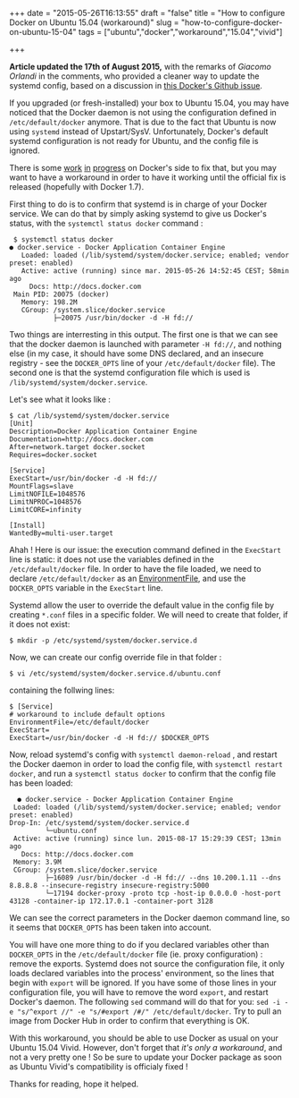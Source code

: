 +++
date = "2015-05-26T16:13:55"
draft = "false"
title = "How to configure Docker on Ubuntu 15.04 (workaround)"
slug = "how-to-configure-docker-on-ubuntu-15-04"
tags = ["ubuntu","docker","workaround","15.04","vivid"]

+++

__Article updated the 17th of August 2015,__ with the remarks of _Giacomo Orlandi_ in the comments, who provided a cleaner way to update the systemd config, based on a discussion in [this Docker's Github issue](https://github.com/docker/docker/issues/9889#issuecomment-109819996).

If you upgraded (or fresh-installed) your box to Ubuntu 15.04, you may have noticed that the Docker daemon is not using the configuration defined in `/etc/default/docker` anymore. That is due to the fact that Ubuntu is now using `systemd` instead of Upstart/SysV. Unfortunately, Docker's default systemd configuration is not ready for Ubuntu, and the config file is ignored.

There is some [work](https://github.com/docker/docker/pull/13439) [in](https://github.com/docker/docker/issues/12926) [progress](https://github.com/docker/docker/issues/13384) on Docker's side to fix that, but you may want to have a workaround in order to have it working until the official fix is released (hopefully with Docker 1.7).

First thing to do is to confirm that systemd is in charge of your Docker service. We can do that by simply asking systemd to give us Docker's status, with the `systemctl status docker` command :

	 $ systemctl status docker
	● docker.service - Docker Application Container Engine
	   Loaded: loaded (/lib/systemd/system/docker.service; enabled; vendor preset: enabled)
	   Active: active (running) since mar. 2015-05-26 14:52:45 CEST; 58min ago
	     Docs: http://docs.docker.com
	 Main PID: 20075 (docker)
	   Memory: 198.2M
	   CGroup: /system.slice/docker.service
	           ├─20075 /usr/bin/docker -d -H fd://

Two things are interresting in this output. The first one is that we can see that the docker daemon is launched with parameter `-H fd://`, and nothing else (in my case, it should have some DNS declared, and an insecure registry - see the `DOCKER_OPTS` line of your `/etc/default/docker` file). The second one is that the systemd configuration file which is used is `/lib/systemd/system/docker.service`.

Let's see what it looks like :

	$ cat /lib/systemd/system/docker.service
	[Unit]
	Description=Docker Application Container Engine
	Documentation=http://docs.docker.com
	After=network.target docker.socket
	Requires=docker.socket

	[Service]
	ExecStart=/usr/bin/docker -d -H fd://
	MountFlags=slave
	LimitNOFILE=1048576
	LimitNPROC=1048576
	LimitCORE=infinity

	[Install]
	WantedBy=multi-user.target

Ahah ! Here is our issue: the execution command defined in the `ExecStart` line is static: it does not use the variables defined in the `/etc/default/docker` file. In order to have the file loaded, we need to declare `/etc/default/docker` as an [EnvironmentFile](http://fedoraproject.org/wiki/Packaging%3aSystemd#EnvironmentFiles_and_support_for_.2Fetc.2Fsysconfig_files), and use the `DOCKER_OPTS` variable in the `ExecStart` line.

Systemd allow the user to override the default value in the config file by creating `*.conf` files in a specific folder. We will need to create that folder, if it does not exist:

	$ mkdir -p /etc/systemd/system/docker.service.d

Now, we can create our config override file in that folder :

	$ vi /etc/systemd/system/docker.service.d/ubuntu.conf

containing the follwing lines:

	$ [Service]
    # workaround to include default options
    EnvironmentFile=/etc/default/docker
    ExecStart=
    ExecStart=/usr/bin/docker -d -H fd:// $DOCKER_OPTS


Now, reload systemd's config with `systemctl daemon-reload` , and restart the Docker daemon in order to load the config file, with `systemctl restart docker`, and run a `systemctl status docker` to confirm that the config file has been loaded:

	  ● docker.service - Docker Application Container Engine
     Loaded: loaded (/lib/systemd/system/docker.service; enabled; vendor preset: enabled)
    Drop-In: /etc/systemd/system/docker.service.d
             └─ubuntu.conf
     Active: active (running) since lun. 2015-08-17 15:29:39 CEST; 13min ago
       Docs: http://docs.docker.com
     Memory: 3.9M
     CGroup: /system.slice/docker.service
             ├─16089 /usr/bin/docker -d -H fd:// --dns 10.200.1.11 --dns 8.8.8.8 --insecure-registry insecure-registry:5000
             └─17194 docker-proxy -proto tcp -host-ip 0.0.0.0 -host-port 43128 -container-ip 172.17.0.1 -container-port 3128

We can see the correct parameters in the Docker daemon command line, so it seems that `DOCKER_OPTS` has been taken into account.

You will have one more thing to do if you declared variables other than `DOCKER_OPTS` in the `/etc/default/docker` file (ie. proxy configuration) : remove the exports. Systemd does not source the configuration file, it only loads declared variables into the process' environment, so the lines that begin with `export` will be ignored. If you have some of those lines in your configuration file, you will have to remove the word `export`, and restart Docker's daemon. The following `sed` command will do that for you: `sed -i -e "s/^export //" -e "s/#export /#/" /etc/default/docker`. Try to pull an image from Docker Hub in order to confirm that everything is OK.

With this workaround, you should be able to use Docker as usual on your Ubuntu 15.04 Vivid. However, don't forget that *it's only a workaround*, and not a very pretty one ! So be sure to update your Docker package as soon as Ubuntu Vivid's compatibility is officialy fixed !

Thanks for reading, hope it helped.
